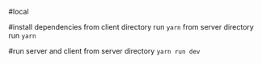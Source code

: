 #local

#install dependencies
from client directory run `yarn`
from server directory run `yarn`

#run server and client
from server directory `yarn run dev`
